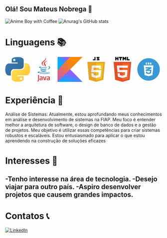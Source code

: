 ## Olá! Sou Mateus Nobrega 👋
![Anime Boy with Coffee](img/animated-anime-boy-with-coffee-04u1aof3fr5ic0bk.gif)
![Anurag's GitHub stats](https://github-readme-stats.vercel.app/api?username=Mateuziinn&show_icons=true&theme=radical)
# Linguagens 📚
<img src="img/py.webp" alt="Python" width="80" height="80">     <img src="img/java.webp" alt="Java" width="80" height="80">   <img src="img/kotlin.webp" alt="Kotlin" width="80" height="80">
<img src="img/jscript.webp" alt="Script" width="80" height="80">   <img src="img/html.webp" alt="html" width="80" height="80">   <img src="img/css.webp" alt="html" width="80" height="80"> 

  


# Experiência 🚀

Análise de Sistemas: Atualmente, estou aprofundando meus conhecimentos em análise e desenvolvimento de sistemas na FIAP. Meu foco é entender melhor a arquitetura de software, o design de banco de dados e a gestão de projetos. Meu objetivo é utilizar essas competências para criar sistemas robustos e escaláveis. Estou entusiasmado para aplicar o que estou aprendendo na construção de soluções eficazes

# Interesses 📖
-Tenho interesse na área de tecnologia.
-Desejo viajar para outro país.
-Aspiro desenvolver projetos que causem grandes impactos.
-



# Contatos 📞
[![LinkedIn](https://img.shields.io/badge/LinkedIn-0077B5?style=for-the-badge&logo=linkedin&logoColor=white)](https://www.linkedin.com/in/mateus-nobrega-41b7702b8?lipi=urn%3Ali%3Apage%3Ad_flagship3_profile_view_base_contact_details%3Bz9i0B54cTYS2GYKcSGSNaA%3D%3D)

